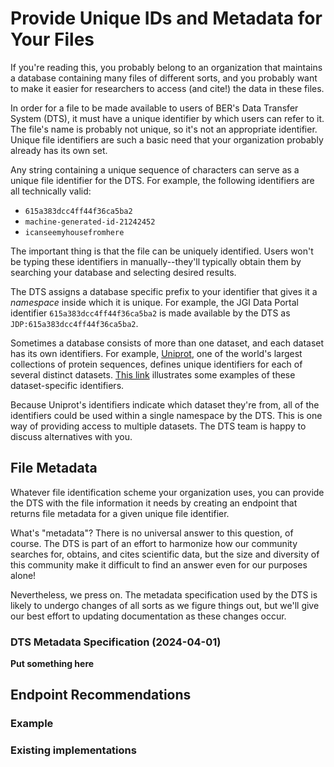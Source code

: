 # Provide Unique IDs and Metadata for Your Files

If you're reading this, you probably belong to an organization that maintains a
database containing many files of different sorts, and you probably want to make
it easier for researchers to access (and cite!) the data in these files.

In order for a file to be made available to users of BER's Data Transfer System
(DTS), it must have a unique identifier by which users can refer to it. The
file's name is probably not unique, so it's not an appropriate identifier.
Unique file identifiers are such a basic need that your organization probably
already has its own set.

Any string containing a unique sequence of characters can serve as a unique file
identifier for the DTS. For example, the following identifiers are all
technically valid:

* `615a383dcc4ff44f36ca5ba2`
* `machine-generated-id-21242452`
* `icanseemyhousefromhere`

The important thing is that the file can be uniquely identified. Users won't be
typing these identifiers in manually--they'll typically obtain them by searching
your database and selecting desired results.

The DTS assigns a database specific prefix to your identifier that gives it a
_namespace_ inside which it is unique. For example, the JGI Data Portal
identifier `615a383dcc4ff44f36ca5ba2` is made available by the DTS as
`JDP:615a383dcc4ff44f36ca5ba2`.

Sometimes a database consists of more than one dataset, and each dataset has its
own identifiers. For example, [Uniprot](https://www.uniprot.org/), one of
the world's largest collections of protein sequences, defines unique identifiers
for each of several distinct datasets. [This link](https://www.uniprot.org/help/linking_to_uniprot)
illustrates some examples of these dataset-specific identifiers.

Because Uniprot's identifiers indicate which dataset they're from, all of the
identifiers could be used within a single namespace by the DTS. This is one way
of providing access to multiple datasets. The DTS team is happy to discuss
alternatives with you.

## File Metadata

Whatever file identification scheme your organization uses, you can provide the
DTS with the file information it needs by creating an endpoint that returns
file metadata for a given unique file identifier.

What's "metadata"? There is no universal answer to this question, of course. The
DTS is part of an effort to harmonize how our community searches for, obtains,
and cites scientific data, but the size and diversity of this community make it
difficult to find an answer even for our purposes alone!

Nevertheless, we press on. The metadata specification used by the DTS is likely
to undergo changes of all sorts as we figure things out, but we'll give our best
effort to updating documentation as these changes occur.

### DTS Metadata Specification (2024-04-01)

**Put something here**

## Endpoint Recommendations

### Example

### Existing implementations

